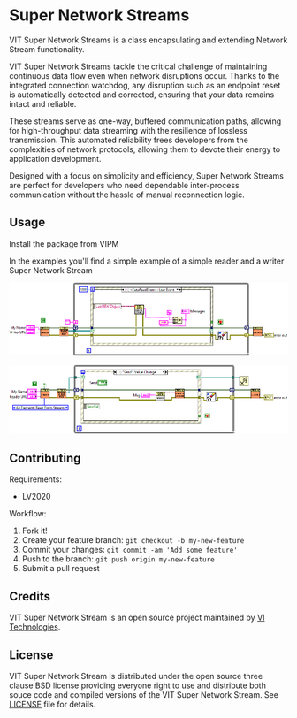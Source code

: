 # Super Network Streams
VIT Super Network Streams is a class encapsulating and extending Network Stream functionality.

VIT Super Network Streams tackle the critical challenge of maintaining continuous data flow even when network disruptions occur. Thanks to the integrated connection watchdog, any disruption such as an endpoint reset is automatically detected and corrected, ensuring that your data remains intact and reliable.

These streams serve as one-way, buffered communication paths, allowing for high-throughput data streaming with the resilience of lossless transmission. This automated reliability frees developers from the complexities of network protocols, allowing them to devote their energy to application development.

Designed with a focus on simplicity and efficiency, Super Network Streams are perfect for developers who need dependable inter-process communication without the hassle of manual reconnection logic.

## Usage

Install the package from VIPM

In the examples you'll find a simple example of a simple reader and a writer Super Network Stream

![Simple Reader Example](/docs/ReaderExample.png)


![Simple Writer Example](/docs/WriterExample.png)


## Contributing

Requirements:
- LV2020


Workflow:
1. Fork it!
2. Create your feature branch: `git checkout -b my-new-feature`
3. Commit your changes: `git commit -am 'Add some feature'`
4. Push to the branch: `git push origin my-new-feature`
5. Submit a pull request


## Credits

VIT Super Network Stream is an open source project maintained by [VI Technologies](http://vi-tech.nl).

## License

VIT Super Network Stream is distributed under the open source three clause BSD license providing everyone right to use and distribute both souce code and compiled versions of the VIT Super Network Stream. See [LICENSE](https://github.com/VITechnologies/VIT-Super-Network-Streams/blob/main/LICENSE) file for details.